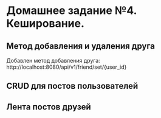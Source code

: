 # Домашнее задание №4. Кеширование.

## Метод добавления и удаления друга

Добавлен метод добавления друга: http://localhost:8080/api/v1/friend/set/{user_id}


## CRUD для постов пользователей

## Лента постов друзей

